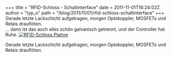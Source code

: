 +++
title = "RFID-Schloss - Schaltinterface"
date = 2011-11-01T16:24:02Z
author = "typ_o"
path = "/blog/2011/11/01/rfid-schloss-schaltinterface"
+++
Gerade letzte Lackschicht aufgetragen, morgen Optokoppler, MOSFETs und
Relais drauflöten.  
... dann ist das auch alles schön galvanisch getrennt, und der
Controller hat Ruhe. [![RFID-Schloss
Platine](/media/IMAG1415.serendipityThumb.jpg)](/media/IMAG1415.jpg)

[](/media/IMAG1415.jpg)

Gerade letzte Lackschicht aufgetragen, morgen Optokoppler, MOSFETs und
Relais drauflöten.
